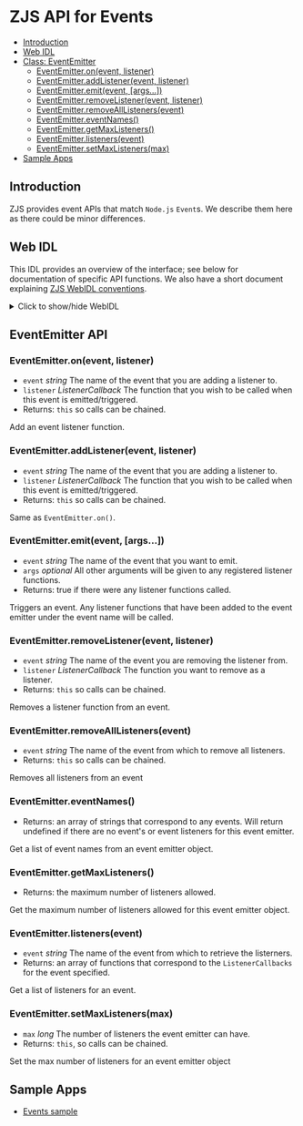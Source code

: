 ZJS API for Events
==================

* [Introduction](#introduction)
* [Web IDL](#web-idl)
* [Class: EventEmitter](#eventemitter-api)
  * [EventEmitter.on(event, listener)](#eventemitteronevent-listener)
  * [EventEmitter.addListener(event, listener)](#eventemitteraddlistenerevent-listener)
  * [EventEmitter.emit(event, [args...])](#eventemitteremitevent-args)
  * [EventEmitter.removeListener(event, listener)](#eventemitterremovelistenerevent-listener)
  * [EventEmitter.removeAllListeners(event)](#eventemitterremovealllistenersevent)
  * [EventEmitter.eventNames()](#eventemittereventnames)
  * [EventEmitter.getMaxListeners()](#eventemittergetmaxlisteners)
  * [EventEmitter.listeners(event)](#eventemitterlistenersevent)
  * [EventEmitter.setMaxListeners(max)](#eventemittersetmaxlistenersmax)
* [Sample Apps](#sample-apps)

Introduction
------------
ZJS provides event APIs that match `Node.js` `Event`s. We describe
them here as there could be minor differences.

Web IDL
-------
This IDL provides an overview of the interface; see below for documentation of
specific API functions.  We also have a short document explaining [ZJS WebIDL conventions](Notes_on_WebIDL.md).
<details>
<summary> Click to show/hide WebIDL</summary>
<pre>
callback ListenerCallback = void (any... params);<p>interface EventEmitter {
    this on(string event, ListenerCallback listener);
    this addListener(string event, ListenerCallback listener);
    boolean emit(string event, any... args);
    this removeListener(string event, ListenerCallback listener);
    this removeAllListeners(string event);
    sequence < string > eventNames();
    long getMaxListeners();
    sequence < ListenerCallback > listeners(string event);
    this setMaxListeners(long max);
};
</pre>
</details>

EventEmitter API
----------------
### EventEmitter.on(event, listener)
* `event` *string* The name of the event that you are adding a listener to.
* `listener` *ListenerCallback* The function that you wish to be called when this event is emitted/triggered.
* Returns: `this` so calls can be chained.

Add an event listener function.

### EventEmitter.addListener(event, listener)
* `event` *string* The name of the event that you are adding a listener to.
* `listener` *ListenerCallback* The function that you wish to be called when this event is emitted/triggered.
* Returns: `this` so calls can be chained.

Same as `EventEmitter.on()`.

### EventEmitter.emit(event, [args...])
* `event` *string* The name of the event that you want to emit.
* `args` *optional* All other arguments will be given to any registered listener functions.
* Returns: true if there were any listener functions called.

Triggers an event. Any listener functions that have been added to the
event emitter under the event name will be called.


### EventEmitter.removeListener(event, listener)
* `event` *string* The name of the event you are removing the listener from.
* `listener` *ListenerCallback* The function you want to remove as a listener.
* Returns: `this` so calls can be chained.

Removes a listener function from an event.

### EventEmitter.removeAllListeners(event)
* `event` *string* The name of the event from which to remove all listeners.
* Returns: `this` so calls can be chained.

Removes all listeners from an event


### EventEmitter.eventNames()
* Returns: an array of strings that correspond to any events. Will return undefined if there are no event's or event listeners for this event emitter.

Get a list of event names from an event emitter object.

### EventEmitter.getMaxListeners()
* Returns: the maximum number of listeners allowed.

Get the maximum number of listeners allowed for this event emitter object.

### EventEmitter.listeners(event)
* `event` *string* The name of the event from which to retrieve the listerners.
* Returns: an array of functions that correspond to the `ListenerCallbacks` for the event specified.

Get a list of listeners for an event.

### EventEmitter.setMaxListeners(max)
* `max` *long*  The number of listeners the event emitter can have.
* Returns: `this`, so calls can be chained.

Set the max number of listeners for an event emitter object

Sample Apps
-----------
* [Events sample](../samples/tests/Events.js)
